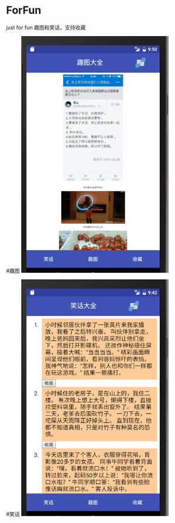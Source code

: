 # ForFun
just for fun
趣图和笑话，支持收藏

#趣图
![image](https://github.com/xieyongxiong/ForFun/blob/master/gif/pic.gif)  

#笑话
![image](https://github.com/xieyongxiong/ForFun/blob/master/gif/joke.gif)  



